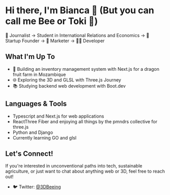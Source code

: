 # Hi there, I'm Bianca 👋 (But you can call me Bee or Toki 🐝)

📝 Journalist → Student in International Relations and Economics → 🚀 Startup Founder → 💼 Marketer → 👩‍💻 Developer

## What I'm Up To
- 🚜 Building an inventory management system with Next.js for a dragon fruit farm in Mozambique
- 🌐 Exploring the 3D and GLSL with Three.js Journey 
- 📚 Studying backend web development with Boot.dev 

## Languages & Tools
- Typescript and Next.js for web applications
- ReactThree Fiber and enjoying all things by the pmndrs collective for three.js  
- Python and Django 
- Currently learning GO and glsl

## Let's Connect!
If you're interested in unconventional paths into tech, sustainable agriculture, or just want to chat about anything web or 3D, feel free to reach out!
- 🐦 Twitter: [@3DBeeing](https://twitter.com/3DBeeing)

